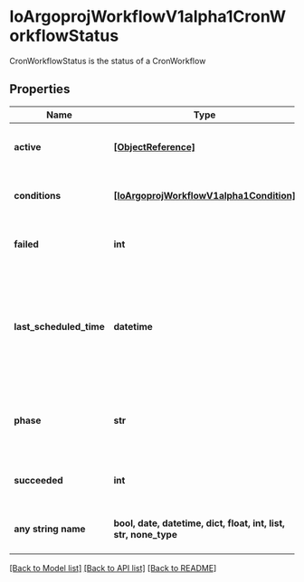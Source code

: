 # IoArgoprojWorkflowV1alpha1CronWorkflowStatus

CronWorkflowStatus is the status of a CronWorkflow

## Properties
Name | Type | Description | Notes
------------ | ------------- | ------------- | -------------
**active** | [**[ObjectReference]**](ObjectReference.md) | Active is a list of active workflows stemming from this CronWorkflow | 
**conditions** | [**[IoArgoprojWorkflowV1alpha1Condition]**](IoArgoprojWorkflowV1alpha1Condition.md) | Conditions is a list of conditions the CronWorkflow may have | 
**failed** | **int** | v3.6 and after: Failed counts how many times child workflows failed | 
**last_scheduled_time** | **datetime** | Time is a wrapper around time.Time which supports correct marshaling to YAML and JSON.  Wrappers are provided for many of the factory methods that the time package offers. | 
**phase** | **str** | v3.6 and after: Phase is an enum of Active or Stopped. It changes to Stopped when stopStrategy.condition is true | 
**succeeded** | **int** | v3.6 and after: Succeeded counts how many times child workflows succeeded | 
**any string name** | **bool, date, datetime, dict, float, int, list, str, none_type** | any string name can be used but the value must be the correct type | [optional]

[[Back to Model list]](../README.md#documentation-for-models) [[Back to API list]](../README.md#documentation-for-api-endpoints) [[Back to README]](../README.md)


